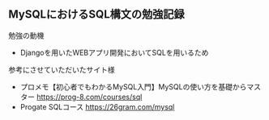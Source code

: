 ## MySQLにおけるSQL構文の勉強記録

勉強の動機
- Djangoを用いたWEBアプリ開発においてSQLを用いるため

参考にさせていただいたサイト様
- プロメモ【初心者でもわかるMySQL入門】MySQLの使い方を基礎からマスター https://prog-8.com/courses/sql
- Progate SQLコース https://26gram.com/mysql
